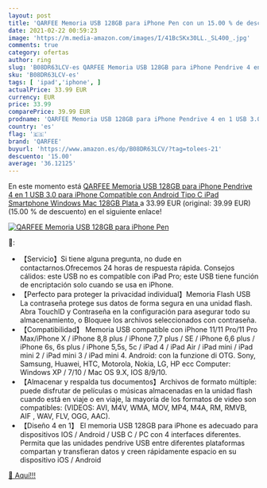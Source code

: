 ```yaml
---
layout: post
title: 'QARFEE Memoria USB 128GB para iPhone Pen con un 15.00 % de descuento'
date: 2021-02-22 00:59:23
image: 'https://m.media-amazon.com/images/I/41BcSKx30LL._SL400_.jpg'
comments: true
category: ofertas
author: ring
slug: 'B08DR63LCV-es QARFEE Memoria USB 128GB para iPhone Pendrive 4 en 1 USB...'
sku: 'B08DR63LCV-es'
tags: [ 'ipad','iphone', ]
actualPrice: 33.99 EUR
currency: EUR
price: 33.99
comparePrice: 39.99 EUR
prodname: 'QARFEE Memoria USB 128GB para iPhone Pendrive 4 en 1 USB 3.0 para iPhone Compatible con Android Tipo C iPad Smartphone Windows Mac  128GB  Plata '
country: 'es'
flag: '🇪🇸'
brand: 'QARFEE'
buyurl: 'https://www.amazon.es/dp/B08DR63LCV/?tag=tolees-21'
descuento: '15.00'
average: '36.12125'
---
```


En este momento está [QARFEE Memoria USB 128GB para iPhone Pendrive 4 en 1 USB 3.0 para iPhone Compatible con Android Tipo C iPad Smartphone Windows Mac  128GB  Plata ](https://www.amazon.es/dp/B08DR63LCV/?tag=tolees-21) a 33.99 EUR (original: 39.99 EUR) (15.00 %  de descuento) en el siguiente enlace!

[![QARFEE Memoria USB 128GB para iPhone Pen](https://m.media-amazon.com/images/I/41BcSKx30LL._SL400_.jpg)](https://www.amazon.es/dp/B08DR63LCV/?tag=tolees-21)

🔎:

- 【Servicio】Si tiene alguna pregunta, no dude en contactarnos.Ofrecemos 24 horas de respuesta rápida. Consejos cálidos: este USB no es compatible con iPad Pro; este USB tiene función de encriptación solo cuando se usa en iPhone.
- 【Perfecto para proteger la privacidad individual】Memoria Flash USB La contraseña protege sus datos de forma segura en una unidad flash. Abra TouchID y Contraseña en la configuración para asegurar todo su almacenamiento, o Bloquee los archivos seleccionados con contraseña.
- 【Compatibilidad】 Memoria USB compatible con iPhone 11/11 Pro/11 Pro Max/iPhone X / iPhone 8,8 plus / iPhone 7,7 plus / SE / iPhone 6,6 plus / iPhone 6s, 6s plus / iPhone 5,5s, 5c / iPad 4 / iPad Air / iPad mini / iPad mini 2 / iPad mini 3 / iPad mini 4. Android: con la funzione di OTG. Sony, Samsung, Huawei, HTC, Motorola, Nokia, LG, HP ecc Computer: Windows XP / 7/10 / Mac OS 9.X, IOS 8/9/10.
- 【Almacenar y respalda tus documentos】Archivos de formato múltiple: puede disfrutar de películas o músicas almacenadas en la unidad flash cuando está en viaje o en viaje, la mayoría de los formatos de video son compatibles: (VIDEOS: AVI, M4V, WMA, MOV, MP4, M4A, RM, RMVB, AIF , WAV, FLV, OGG, AAC).
- 【Diseño 4 en 1】 El memoria USB 128GB para iPhone es adecuado para dispositivos IOS / Android / USB C / PC con 4 interfaces diferentes. Permita que las unidades pendrive USB entre diferentes plataformas compartan y transfieran datos y creen rápidamente espacio en su dispositivo iOS / Android

[🛒 Aquí!!!](https://www.amazon.es/dp/B08DR63LCV/?tag=tolees-21)
